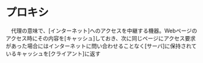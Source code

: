 # プロキシ
　代理の意味で、[インターネット]へのアクセスを中継する機器。Webページのアクセス時にその内容を[キャッシュ]しておき、次に同じページにアクセス要求があった場合にはインターネットに問い合わせることなく[サーバ]に保持されているキャッシュを[クライアント]に返す

